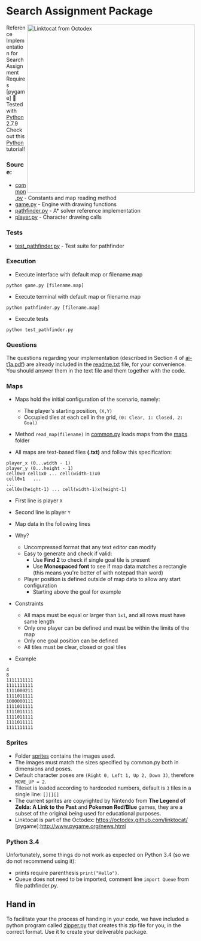 # Search Assignment Package

<a href="https://octodex.github.com/linktocat/" target="_blank">
<img src="https://octodex.github.com/images/linktocat.jpg" align="right" width="448px" title="Linktocat from Octodex" border="0"/>
</a>

Reference Implementation for Search Assignment  
Requires [pygame] :snake:  
Tested with [Python](https://www.python.org/) 2.7.9  
Check out this [Python](http://learnpython.org/) tutorial!


### Source:
- [common.py](common.py)           - Constants and map reading method
- [game.py](game.py)               - Engine with drawing functions
- [pathfinder.py](pathfinder.py)   - A* solver reference implementation
- [player.py](player.py)           - Character drawing calls

### Tests
- [test_pathfinder.py](test_pathfinder.py)    - Test suite for pathfinder

### Execution
- Execute interface with default map or filename.map
```
python game.py [filename.map]
```
- Execute terminal with default map or filename.map
```
python pathfinder.py [filename.map]
```
- Execute tests
```
python test_pathfinder.py
```

### Questions

The questions regarding your implementation (described in Section 4 of [ai-t1a.pdf](ai-t1a.pdf)) are already included in the [readme.txt](readme.txt) file, for your convenience. You should answer them in the text file and them together with the code.


### Maps
- Maps hold the initial configuration of the scenario, namely:
  - The player's starting position, ```(X,Y)```
  - Occupied tiles at each cell in the grid, ```(0: Clear, 1: Closed, 2: Goal)```
- Method ```read_map(filename)``` in [common.py](common.py) loads maps from the [maps](maps) folder

- All maps are text-based files **(.txt)** and follow this specification:
```
player_x (0...width - 1)
player_y (0...height - 1)
cell0x0 cell1x0 ... cell(width-1)x0
cell0x1   ...
...
cell0x(height-1) ... cell(width-1)x(height-1)
```  

  - First line is player ```X```
  - Second line is player ```Y```
  - Map data in the following lines

- Why?
    - Uncompressed format that any text editor can modify
    - Easy to generate and check if valid:
        - Use **Find 2** to check if single goal tile is present
        - Use **Monospaced font** to see if map data matches a rectangle (this means you're better of with notepad than word)
    - Player position is defined outside of map data to allow any start configuration
        - Starting above the goal for example
- Constraints
    - All maps must be equal or larger than ```1x1```, and all rows must have same length
    - Only one player can be defined and must be within the limits of the map
    - Only one goal position can be defined
    - All tiles must be clear, closed or goal tiles
- Example
```
4
8
1111111111
1111111111
1111000211
1111011111
1000000111
1111011111
1111011111
1111011111
1111011111
1111111111
```

### Sprites
- Folder [sprites](sprites) contains the images used.  
- The images must match the sizes specified by common.py both in dimensions and poses.  
- Default character poses are ```(Right 0, Left 1, Up 2, Down 3)```, therefore ```MOVE_UP = 2```.  
- Tileset is loaded according to hardcoded numbers, default is ```3``` tiles in a single line: ```[][][]```
- The current sprites are copyrighted by Nintendo from **The Legend of Zelda: A Link to the Past** and **Pokemon Red/Blue** games, they are a subset of the original being used for educational purposes.
- Linktocat is part of the Octodex: https://octodex.github.com/linktocat/
[pygame]:http://www.pygame.org/news.html

### Python 3.4

Unfortunately, some things do not work as expected on Python 3.4 (so we do not recommend using it):

- prints require parenthesis ```print("Hello")```.
- Queue does not need to be imported, comment line ```import Queue``` from file pathfinder.py.

## Hand in
To facilitate your the process of handing in your code, we have included a python program called [zipper.py](zipper.py) that creates this zip file for you, in the correct format. Use it to create your deliverable package.

